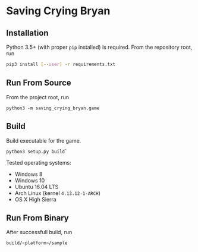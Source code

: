 # Saving Crying Bryan

## Installation
Python 3.5+ (with proper `pip` installed) is required.
From the repository root, run
```bash
pip3 install [--user] -r requirements.txt
```

## Run From Source
From the project root, run

```
python3 -m saving_crying_bryan.game
```

## Build
Build executable for the game.

```
python3 setup.py build`
```

Tested operating systems:
- Windows 8
- Windows 10
- Ubuntu 16.04 LTS
- Arch Linux (kernel `4.13.12-1-ARCH`)
- OS X High Sierra


## Run From Binary
After successfull build, run
```bash
build/<platform>/sample
```
